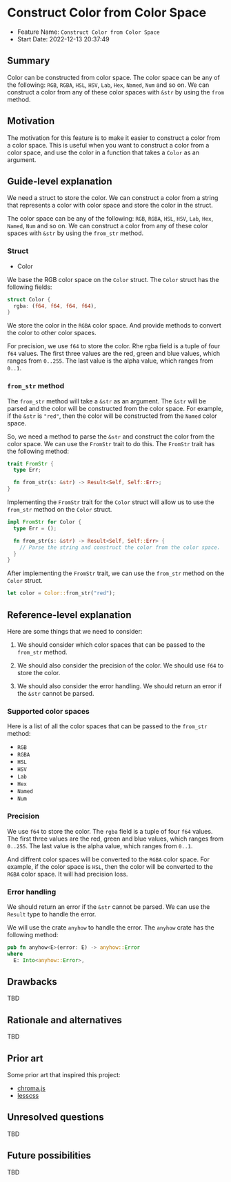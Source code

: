 # Construct Color from Color Space

- Feature Name: `Construct Color from Color Space`
- Start Date: 2022-12-13 20:37:49

## Summary

Color can be constructed from color space. The color space can be any of the following: `RGB`, `RGBA`, `HSL`, `HSV`, `Lab`, `Hex`, `Named`, `Num` and so on. We can construct a color from any of these color spaces with `&str` by using the `from` method.

## Motivation

The motivation for this feature is to make it easier to construct a color from a color space. This is useful when you want to construct a color from a color space, and use the color in a function that takes a `Color` as an argument.

## Guide-level explanation

We need a struct to store the color. We can construct a color from a string that represents a color with color space and store the color in the struct.

The color space can be any of the following: `RGB`, `RGBA`, `HSL`, `HSV`, `Lab`, `Hex`, `Named`, `Num` and so on. We can construct a color from any of these color spaces with `&str` by using the `from_str` method.

### Struct

- Color

We base the RGB color space on the `Color` struct. The `Color` struct has the following fields:

```rust
struct Color {
  rgba: (f64, f64, f64, f64),
}
```

We store the color in the `RGBA` color space. And provide methods to convert the color to other color spaces.

For precision, we use `f64` to store the color. Rhe rgba field is a tuple of four `f64` values. The first three values are the red, green and blue values, which ranges from `0..255`. The last value is the alpha value, which ranges from `0..1`.

### `from_str` method

The `from_str` method will take a `&str` as an argument. The `&str` will be parsed and the color will be constructed from the color space. For example, if the `&str` is `"red"`, then the color will be constructed from the `Named` color space.

So, we need a method to parse the `&str` and construct the color from the color space. We can use the `FromStr` trait to do this. The `FromStr` trait has the following method:

```rust
trait FromStr {
  type Err;

  fn from_str(s: &str) -> Result<Self, Self::Err>;
}
```

Implementing the `FromStr` trait for the `Color` struct will allow us to use the `from_str` method on the `Color` struct.

```rust
impl FromStr for Color {
  type Err = ();

  fn from_str(s: &str) -> Result<Self, Self::Err> {
    // Parse the string and construct the color from the color space.
  }
}
```

After implementing the `FromStr` trait, we can use the `from_str` method on the `Color` struct.

```rust
let color = Color::from_str("red");
```


## Reference-level explanation

Here are some things that we need to consider:

1. We should consider which color spaces that can be passed to the `from_str` method.

2. We should also consider the precision of the color. We should use `f64` to store the color.

3. We should also consider the error handling. We should return an error if the `&str` cannot be parsed.

### Supported color spaces

Here is a list of all the color spaces that can be passed to the `from_str` method:

- `RGB`
- `RGBA`
- `HSL`
- `HSV`
- `Lab`
- `Hex`
- `Named`
- `Num`

### Precision

We use `f64` to store the color. The `rgba` field is a tuple of four `f64` values. The first three values are the red, green and blue values, which ranges from `0..255`. The last value is the alpha value, which ranges from `0..1`.

And diffrent color spaces will be converted to the `RGBA` color space. For example, if the color space is `HSL`, then the color will be converted to the `RGBA` color space. It will had precision loss.

### Error handling

We should return an error if the `&str` cannot be parsed. We can use the `Result` type to handle the error.

We will use the crate `anyhow` to handle the error. The `anyhow` crate has the following method:

```rust
pub fn anyhow<E>(error: E) -> anyhow::Error
where
  E: Into<anyhow::Error>,
```

## Drawbacks

TBD

## Rationale and alternatives

TBD

## Prior art

Some prior art that inspired this project:

- [chroma.js](https://github.com/gka/chroma.js)
- [lesscss](https://lesscss.org/functions/#color-operations)

## Unresolved questions

TBD

## Future possibilities

TBD
